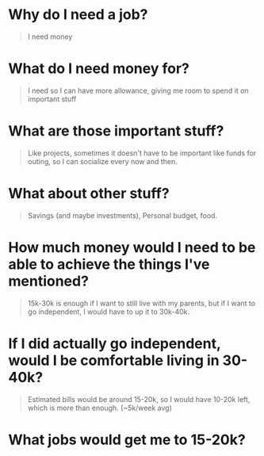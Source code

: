 # Why do I need a job?
> I need money
# What do I need money for?
> I need so I can have more allowance, giving me room to spend it on important stuff
# What are those important stuff?
> Like projects, sometimes it doesn't have to be important like funds for outing, so I can socialize every now and then.
# What about other stuff?
> Savings (and maybe investments), Personal budget, food.
# How much money would I need to be able to achieve the things I've mentioned?
> 15k-30k is enough if I want to still live with my parents, but if I want to go independent, I would have to up it to 30k-40k.
# If I did actually go independent, would I be comfortable living in 30-40k?
> Estimated bills would be around 15-20k, so I would have 10-20k left, which is more than enough. (~5k/week avg) 
# What jobs would get me to 15-20k?